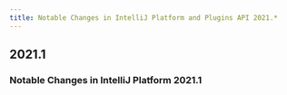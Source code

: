 ```yaml
---
title: Notable Changes in IntelliJ Platform and Plugins API 2021.*
---
```

<!-- Copyright 2000-2020 JetBrains s.r.o. and other contributors. Use of this source code is governed by the Apache 2.0 license that can be found in the LICENSE file. -->

## 2021.1

### Notable Changes in IntelliJ Platform 2021.1
